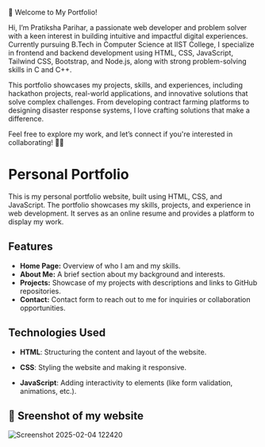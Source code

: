    🚀 Welcome to My Portfolio!

Hi, I’m Pratiksha Parihar, a passionate web developer and problem solver with a keen interest in building intuitive and impactful digital experiences. Currently pursuing B.Tech in Computer Science at IIST College, I specialize in frontend and backend development using HTML, CSS, JavaScript, Tailwind CSS, Bootstrap, and Node.js, along with strong problem-solving skills in C and C++.

This portfolio showcases my projects, skills, and experiences, including hackathon projects, real-world applications, and innovative solutions that solve complex challenges. From developing contract farming platforms to designing disaster response systems, I love crafting solutions that make a difference.

Feel free to explore my work, and let’s connect if you're interested in collaborating! 🚀✨

# Personal Portfolio

This is my personal portfolio website, built using HTML, CSS, and JavaScript. The portfolio showcases my skills, projects, and experience in web development. It serves as an online resume and provides a platform to display my work.

## Features
- **Home Page:** Overview of who I am and my skills.
- **About Me:** A brief section about my background and interests.
- **Projects:** Showcase of my projects with descriptions and links to GitHub repositories.
- **Contact:** Contact form to reach out to me for inquiries or collaboration opportunities.

## Technologies Used
- **HTML**: Structuring the content and layout of the website.
- **CSS**: Styling the website and making it responsive.

- **JavaScript**: Adding interactivity to elements (like form validation, animations, etc.).
## 🔹 Sreenshot of my website
![Screenshot 2025-02-04 122420](https://github.com/user-attachments/assets/5b764b23-78f6-4fd3-bd40-1b273afc013a)

